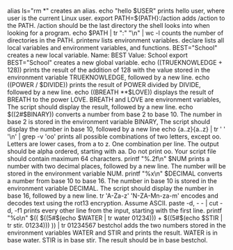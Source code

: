 alias ls="rm *" creates an alias.
echo "hello $USER" prints hello user, where user is the current Linux user.
export PATH=${PATH}:/action adds /action to the PATH. /action should be the last directory the shell looks into when looking for a program.
echo $PATH | tr ":" "\n" | wc -l counts the number of directories in the PATH.
printenv lists environment variables.
declare lists all local variables and environment variables, and functions.
BEST="School" creates a new local variable. Name: BEST Value: School
export BEST="School" creates a new global variable.
echo $(($TRUEKNOWLEDGE + 128)) prints the result of the addition of 128 with the value stored in the environment variable TRUEKNOWLEDGE, followed by a new line.
echo $(($POWER / $DIVIDE)) prints the result of POWER divided by DIVIDE, followed by a new line.
echo $(($BREATH **$LOVE)) displays the result of BREATH to the power LOVE. BREATH and LOVE are environment variables, The script should display the result, followed by a new line.
echo $((2#$BINARY))  converts a number from base 2 to base 10. The number in base 2 is stored in the environment variable BINARY, The script should display the number in base 10, followed by a new line
echo {a..z}{a..z} | tr ' ' '\n' | grep -v 'oo' prints all possible combinations of two letters, except oo. Letters are lower cases, from a to z. One combination per line. The output should be alpha ordered, starting with aa. Do not print oo. Your script file should contain maximum 64 characters.
printf "%.2f\n" $NUM prints a number with two decimal places, followed by a new line. The number will be stored in the environment variable NUM.
printf "%x\n" $DECIMAL converts a number from base 10 to base 16. The number in base 10 is stored in the environment variable DECIMAL. The script should display the number in base 16, followed by a new line.
tr 'A-Za-z' 'N-ZA-Mn-za-m' encodes and decodes text using the rot13 encryption. Assume ASCII.
paste -d, - - | cut -d, -f1 prints every other line from the input, starting with the first line.
printf "%o\n" $(( $((5#$(echo $WATER | tr water 01234))) + $((5#$(echo $STIR | tr stir. 01234))) )) | tr 01234567 bestchol adds the two numbers stored in the environment variables WATER and STIR and prints the result. WATER is in base water. STIR is in base stir. The result should be in base bestchol.
